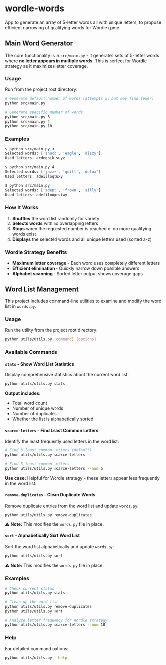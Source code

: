 # wordle-words
App to generate an array of 5-letter words all with unique letters, to propose efficient narrowing of qualifying words for Wordle game.

## Main Word Generator

The core functionality is in `src/main.py` - it generates sets of 5-letter words where **no letter appears in multiple words**. This is perfect for Wordle strategy as it maximizes letter coverage.

### Usage

Run from the project root directory:

```bash
# Generate default number of words (attempts 5, but may find fewer)
python src/main.py

# Generate specific number of words
python src/main.py 3
python src/main.py 4
python src/main.py 10
```

### Examples

```bash
$ python src/main.py 3
Selected words: ['shuck', 'eagle', 'dizzy']
Used letters: acdeghiklsuyz

$ python src/main.py 4
Selected words: ['jazzy', 'quill', 'detox']
Used letters: adeilloqtuxy

$ python src/main.py
Selected words: ['adept', 'frown', 'silly']
Used letters: adefilnoprstwy
```

### How It Works

1. **Shuffles** the word list randomly for variety
2. **Selects words** with no overlapping letters
3. **Stops** when the requested number is reached or no more qualifying words exist
4. **Displays** the selected words and all unique letters used (sorted a-z)

### Wordle Strategy Benefits

- **Maximum letter coverage** - Each word uses completely different letters
- **Efficient elimination** - Quickly narrow down possible answers
- **Alphabet scanning** - Sorted letter output shows coverage gaps

## Word List Management

This project includes command-line utilities to examine and modify the word list in `words.py`.

### Usage

Run the utility from the project root directory:

```bash
python utils/utils.py [command] [options]
```

### Available Commands

#### `stats` - Show Word List Statistics
Display comprehensive statistics about the current word list:
```bash
python utils/utils.py stats
```
**Output includes:**
- Total word count
- Number of unique words
- Number of duplicates
- Whether the list is alphabetically sorted

#### `scarce-letters` - Find Least Common Letters
Identify the least frequently used letters in the word list:
```bash
# Find 3 least common letters (default)
python utils/utils.py scarce-letters

# Find 5 least common letters
python utils/utils.py scarce-letters --num 5
```
**Use case:** Helpful for Wordle strategy - these letters appear less frequently in the word list.

#### `remove-duplicates` - Clean Duplicate Words
Remove duplicate entries from the word list and update `words.py`:
```bash
python utils/utils.py remove-duplicates
```
**⚠️ Note:** This modifies the `words.py` file in place.

#### `sort` - Alphabetically Sort Word List
Sort the word list alphabetically and update `words.py`:
```bash
python utils/utils.py sort
```
**⚠️ Note:** This modifies the `words.py` file in place.

### Examples

```bash
# Check current status
python utils/utils.py stats

# Clean up the word list
python utils/utils.py remove-duplicates
python utils/utils.py sort

# Analyze letter frequency for Wordle strategy
python utils/utils.py scarce-letters --num 10
```

### Help

For detailed command options:
```bash
python utils/utils.py --help
```
